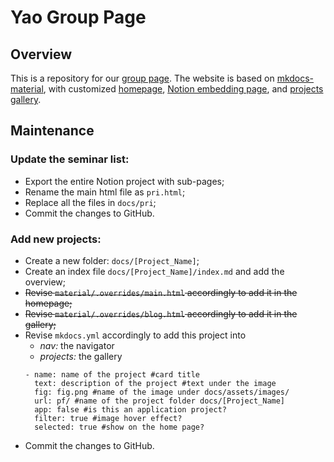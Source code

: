 # Yao Group Page

## Overview
This is a repository for our [group page](https://zhigang-yao.github.io/group-projects/).
The website is based on [mkdocs-material](https://squidfunk.github.io/mkdocs-material/), with customized [homepage](https://zhigang-yao.github.io/group-projects/), [Notion embedding page](https://zhigang-yao.github.io/group-projects/), and [projects gallery](https://zhigang-yao.github.io/group-projects/).

## Maintenance
### Update the seminar list:
- Export the entire Notion project with sub-pages;
- Rename the main html file as `pri.html`;
- Replace all the files in `docs/pri`;
- Commit the changes to GitHub.

### Add new projects:
- Create a new folder: `docs/[Project_Name]`;
- Create an index file `docs/[Project_Name]/index.md` and add the overview;
- ~~Revise `material/.overrides/main.html` accordingly to add it in the homepage;~~
- ~~Revise `material/.overrides/blog.html` accordingly to add it in the gallery;~~
- Revise `mkdocs.yml` accordingly to add this project into
    - *nav:* the navigator
    - *projects:* the gallery
    ```
    - name: name of the project #card title
      text: description of the project #text under the image
      fig: fig.png #name of the image under docs/assets/images/
      url: pf/ #name of the project folder docs/[Project_Name]
      app: false #is this an application project?
      filter: true #image hover effect?
      selected: true #show on the home page?
    ```
- Commit the changes to GitHub.